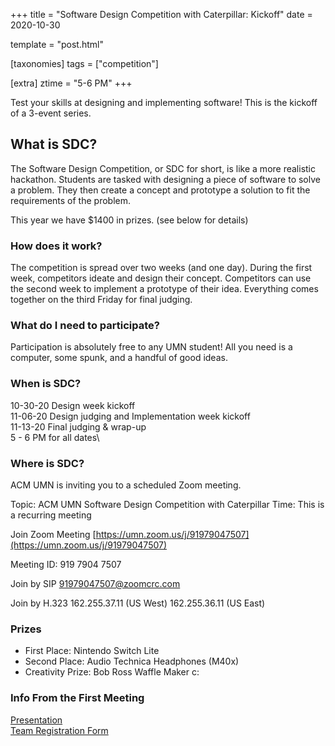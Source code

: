 +++
title = "Software Design Competition with Caterpillar: Kickoff"
date = 2020-10-30

template = "post.html"

[taxonomies]
tags = ["competition"]

[extra]
ztime = "5-6 PM"
+++

Test your skills at designing and implementing software!
This is the kickoff of a 3-event series.

<!-- more -->

## What is SDC?
The Software Design Competition, or SDC for short, is like a more
realistic hackathon. Students are tasked with designing a piece of
software to solve a problem. They then create a concept and prototype
a solution to fit the requirements of the problem.

This year we have $1400 in prizes. (see below for details)

### How does it work?
The competition is spread over two weeks (and one day). During the first week,
competitors ideate and design their concept. Competitors can use the
second week to implement a prototype of their idea. Everything comes
together on the third Friday for final judging.

### What do I need to participate?
Participation is absolutely free to any UMN student! All you need is a computer, some
spunk, and a handful of good ideas.

### When is SDC?
10-30-20 Design week kickoff\
11-06-20 Design judging and Implementation week kickoff\
11-13-20 Final judging & wrap-up\
5 - 6 PM for all dates\

### Where is SDC?
ACM UMN is inviting you to a scheduled Zoom meeting.

Topic: ACM UMN Software Design Competition with Caterpillar
Time: This is a recurring meeting

Join Zoom Meeting
[https://umn.zoom.us/j/91979047507](https://umn.zoom.us/j/91979047507)

Meeting ID: 919 7904 7507

Join by SIP
91979047507@zoomcrc.com

Join by H.323
162.255.37.11 (US West)
162.255.36.11 (US East)

### Prizes
- First Place: Nintendo Switch Lite
- Second Place: Audio Technica Headphones (M40x)
- Creativity Prize: Bob Ross Waffle Maker c:

### Info From the First Meeting
[Presentation](https://docs.google.com/presentation/d/1CIp-KTaLHx-rJT0L1lTwzcClhwlHSj1xoM3gosoi-dw/edit?usp=sharing)\
[Team Registration Form](https://forms.gle/XCmJYXTa7z4z8x2t8)
